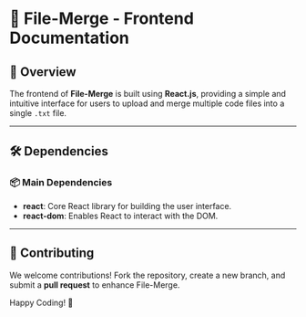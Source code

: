 # 🎨 File-Merge - Frontend Documentation

## 📌 Overview

The frontend of **File-Merge** is built using **React.js**, providing a simple and intuitive interface for users to upload and merge multiple code files into a single `.txt` file.

---

## 🛠️ Dependencies

### 📦 Main Dependencies

- **react**: Core React library for building the user interface.
- **react-dom**: Enables React to interact with the DOM.

---

## 🤝 Contributing

We welcome contributions! Fork the repository, create a new branch, and submit a **pull request** to enhance File-Merge.

Happy Coding! 🚀
